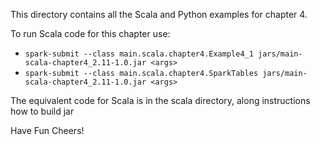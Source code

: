 This directory contains all the Scala and Python examples for chapter 4. 

To run Scala code for this chapter use:

* `spark-submit --class main.scala.chapter4.Example4_1 jars/main-scala-chapter4_2.11-1.0.jar <args>`
* `spark-submit --class main.scala.chapter4.SparkTables jars/main-scala-chapter4_2.11-1.0.jar <args>`

The equivalent code for Scala is in the scala directory, along instructions how to build jar

Have Fun
Cheers!
